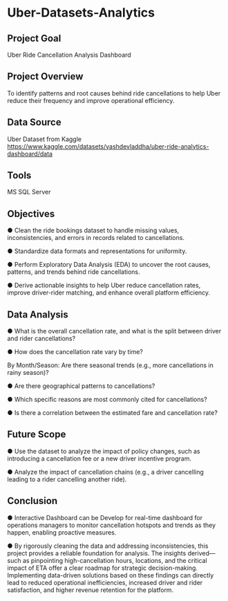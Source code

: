 # Uber-Datasets-Analytics 



## Project Goal

Uber Ride Cancellation Analysis Dashboard

## Project Overview

To identify patterns and root causes behind ride cancellations to help Uber reduce their frequency and improve operational efficiency.

## Data Source

Uber Dataset from Kaggle
https://www.kaggle.com/datasets/yashdevladdha/uber-ride-analytics-dashboard/data

## Tools

MS SQL Server

## Objectives

● Clean the ride bookings dataset to handle missing values, inconsistencies, and errors in
records related to cancellations.

● Standardize data formats and representations for uniformity.

● Perform Exploratory Data Analysis (EDA) to uncover the root causes, patterns, and trends
behind ride cancellations.

● Derive actionable insights to help Uber reduce cancellation rates, improve driver-rider
matching, and enhance overall platform efficiency.

## Data Analysis

● What is the overall cancellation rate, and what is the split between driver and rider
cancellations?

● How does the cancellation rate vary by time?

By Month/Season: Are there seasonal trends (e.g., more cancellations in rainy season)?

● Are there geographical patterns to cancellations?

● Which specific reasons are most commonly cited for cancellations?

● Is there a correlation between the estimated fare and cancellation rate?

## Future Scope

● Use the dataset to analyze the impact of policy changes, such as introducing a cancellation fee
or a new driver incentive program.

● Analyze the impact of cancellation chains (e.g., a driver cancelling leading to a rider cancelling
another ride).

## Conclusion

● Interactive Dashboard can be Develop for real-time dashboard for operations managers to
monitor cancellation hotspots and trends as they happen, enabling proactive measures.

● By rigorously cleaning the data and addressing inconsistencies, this project provides a reliable
foundation for analysis. The insights derived—such as pinpointing high-cancellation hours,
locations, and the critical impact of ETA offer a clear roadmap for strategic decision-making.
Implementing data-driven solutions based on these findings can directly lead to reduced
operational inefficiencies, increased driver and rider satisfaction, and higher revenue retention
for the platform.
